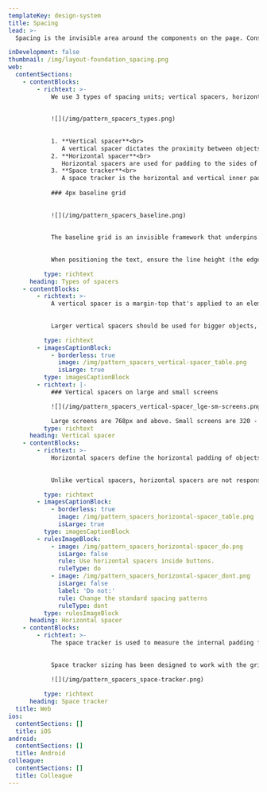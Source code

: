 ```yaml
---
templateKey: design-system
title: Spacing
lead: >-
  Spacing is the invisible area around the components on the page. Consistent spacing improves the quality of the UI, creating a visual harmony of patterns and typography.

inDevelopment: false
thumbnail: /img/layout-foundation_spacing.png
web:
  contentSections:
    - contentBlocks:
        - richtext: >-
            We use 3 types of spacing units; vertical spacers, horizontal spacers and space trackers.
            
            
            ![](/img/pattern_spacers_types.png)
            
            
            1. **Vertical spacer**<br>
               A vertical spacer dictates the proximity between objects. They're used to ensure a harmonious vertical rhythm on the page. Like [typography](/design-system/brand-styles/typography/), vertical spacers are responsive across different viewports.
            2. **Horizontal spacer**<br>
               Horizontal spacers are used for padding to the sides of objects.
            3. **Space tracker**<br>
               A space tracker is the horizontal and vertical inner padding of a container (such as a card). The size of a space tracker varies depending on the responsive gutter size.
            
            ### 4px baseline grid
            
            
            ![](/img/pattern_spacers_baseline.png)
            
            
            The baseline grid is an invisible framework that underpins the page. As with all spacing units, it's measured in increments of 4px.
            
            
            When positioning the text, ensure the line height (the edges of the text box) aligns to the baseline grid and not the text baseline.

          type: richtext
      heading: Types of spacers
    - contentBlocks:
        - richtext: >-
            A vertical spacer is a margin-top that's applied to an element, to help with the vertical rhythm. It's responsive across different viewports, and aligns with the responsive typography.
            
            
            Larger vertical spacers should be used for bigger objects, as well as objects that are not related to each other.

          type: richtext
        - imagesCaptionBlock:
            - borderless: true
              image: /img/pattern_spacers_vertical-spacer_table.png
              isLarge: true
          type: imagesCaptionBlock
        - richtext: |-
            ### Vertical spacers on large and small screens

            ![](/img/pattern_spacers_vertical-spacer_lge-sm-screens.png)

            Large screens are 768px and above. Small screens are 320 - 767px.
          type: richtext
      heading: Vertical spacer
    - contentBlocks:
        - richtext: >-
            Horizontal spacers define the horizontal padding of objects.
            
            
            Unlike vertical spacers, horizontal spacers are not responsive, but can have different values across different breakpoints.

          type: richtext
        - imagesCaptionBlock:
            - borderless: true
              image: /img/pattern_spacers_horizontal-spacer_table.png
              isLarge: true
          type: imagesCaptionBlock
        - rulesImageBlock:
            - image: /img/pattern_spacers_horizontal-spacer_do.png
              isLarge: false
              rule: Use horizontal spacers inside buttons.
              ruleType: do
            - image: /img/pattern_spacers_horizontal-spacer_dont.png
              isLarge: false
              label: 'Do not:'
              rule: Change the standard spacing patterns
              ruleType: dont
          type: rulesImageBlock
      heading: Horizontal spacer
    - contentBlocks:
        - richtext: >-
            The space tracker is used to measure the internal padding for containers, such as cards. It's responsive and mirrors the gutter across the 3 respective grid breakpoints.
            
            
            Space tracker sizing has been designed to work with the grid, and should never be altered or adjusted.
            
            ![](/img/pattern_spacers_space-tracker.png)

          type: richtext
      heading: Space tracker
  title: Web
ios:
  contentSections: []
  title: iOS
android:
  contentSections: []
  title: Android
colleague:
  contentSections: []
  title: Colleague
---
```

